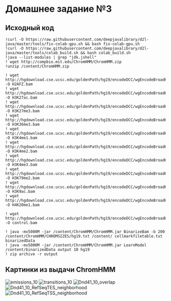 # Домашнее задание №3

## Исходный код

```
!curl -O https://raw.githubusercontent.com/deepjavalibrary/d2l-java/master/tools/fix-colab-gpu.sh && bash fix-colab-gpu.sh
!curl -O https://raw.githubusercontent.com/deepjavalibrary/d2l-java/master/tools/colab_build.sh && bash colab_build.sh
!java --list-modules | grep "jdk.jshell"
! wget http://compbio.mit.edu/ChromHMM/ChromHMM.zip
!unzip /content/ChromHMM.zip

! wget http://hgdownload.cse.ucsc.edu/goldenPath/hg19/encodeDCC/wgEncodeBroadHistone/wgEncodeBroadHistoneDnd41H2azAlnRep1.bam -O H2AFZ.bam
! wget http://hgdownload.cse.ucsc.edu/goldenPath/hg19/encodeDCC/wgEncodeBroadHistone/wgEncodeBroadHistoneDnd41H3k27acAlnRep1.bam -O H3K27ac.bam
! wget http://hgdownload.cse.ucsc.edu/goldenPath/hg19/encodeDCC/wgEncodeBroadHistone/wgEncodeBroadHistoneDnd41H3k27me3AlnRep1.bam -O H3K27me3.bam
! wget http://hgdownload.cse.ucsc.edu/goldenPath/hg19/encodeDCC/wgEncodeBroadHistone/wgEncodeBroadHistoneDnd41H3k36me3AlnRep1.bam -O H3K36me3.bam
! wget http://hgdownload.cse.ucsc.edu/goldenPath/hg19/encodeDCC/wgEncodeBroadHistone/wgEncodeBroadHistoneDnd41H3k04me1AlnRep1.bam -O H3K4me1.bam
! wget http://hgdownload.cse.ucsc.edu/goldenPath/hg19/encodeDCC/wgEncodeBroadHistone/wgEncodeBroadHistoneDnd41H3k04me2AlnRep1.bam -O H3K4me2.bam
! wget http://hgdownload.cse.ucsc.edu/goldenPath/hg19/encodeDCC/wgEncodeBroadHistone/wgEncodeBroadHistoneDnd41H3k04me3AlnRep1.bam -O H3K4me3.bam
! wget http://hgdownload.cse.ucsc.edu/goldenPath/hg19/encodeDCC/wgEncodeBroadHistone/wgEncodeBroadHistoneDnd41H3k79me2AlnRep1.bam -O H3K79me2.bam
! wget http://hgdownload.cse.ucsc.edu/goldenPath/hg19/encodeDCC/wgEncodeBroadHistone/wgEncodeBroadHistoneDnd41H3k09acAlnRep1.bam -O H3K9ac.bam
! wget http://hgdownload.cse.ucsc.edu/goldenPath/hg19/encodeDCC/wgEncodeBroadHistone/wgEncodeBroadHistoneDnd41H4k20me1AlnRep1.bam -O H4K20me1.bam

! wget http://hgdownload.cse.ucsc.edu/goldenPath/hg19/encodeDCC/wgEncodeBroadHistone/wgEncodeBroadHistoneDnd41ControlStdAlnRep1.bam -O control.bam

! java -mx5000M -jar /content/ChromHMM/ChromHMM.jar BinarizeBam -b 200  /content/ChromHMM/CHROMSIZES/hg19.txt /content/ cellmarkfiletable.txt   binarizedData
! java -mx5000M -jar /content/ChromHMM/ChromHMM.jar LearnModel /content/binarizedData output 10 hg19
! zip archive -r output
```

## Картинки из выдачи ChromHMM
![emissions_10](https://user-images.githubusercontent.com/60858323/160299069-eff6f4f6-76f4-43c5-8797-b9df381fd479.png)
![transitions_10](https://user-images.githubusercontent.com/60858323/160299114-35eb8b2c-ea52-4046-bb0e-da2cc715af72.png)
![Dnd41_10_overlap](https://user-images.githubusercontent.com/60858323/160299075-f38fb899-7a2d-455f-86ab-9d0a89fca05b.png)
![Dnd41_10_RefSeqTES_neighborhood](https://user-images.githubusercontent.com/60858323/160299079-ebc15d04-de1c-41f6-9347-2dda5951baf7.png)
![Dnd41_10_RefSeqTSS_neighborhood](https://user-images.githubusercontent.com/60858323/160299084-8639990d-3f17-43b7-8fca-6646dd14b111.png)

